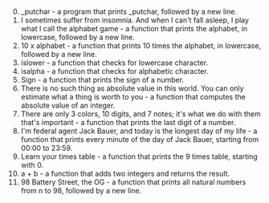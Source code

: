 0. _putchar - a program that prints _putchar, followed by a new line.
1. I sometimes suffer from insomnia. And when I can't fall asleep, I play what I call the alphabet game - a function that prints the alphabet, in lowercase, followed by a new line.
2. 10 x alphabet - a function that prints 10 times the alphabet, in lowercase, followed by a new line.
3. islower -  a function that checks for lowercase character.
4. isalpha - a function that checks for alphabetic character.
5. Sign - a function that prints the sign of a number.
6. There is no such thing as absolute value in this world. You can only estimate what a thing is worth to you - a function that computes the absolute value of an integer.
7. There are only 3 colors, 10 digits, and 7 notes; it's what we do with them that's important - a function that prints the last digit of a number.
8. I'm federal agent Jack Bauer, and today is the longest day of my life - a function that prints every minute of the day of Jack Bauer, starting from 00:00 to 23:59.
9. Learn your times table - a function that prints the 9 times table, starting with 0.
10. a + b - a function that adds two integers and returns the result.
11. 98 Battery Street, the OG - a function that prints all natural numbers from n to 98, followed by a new line.
